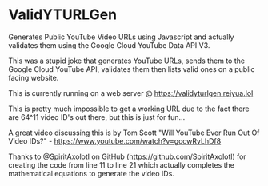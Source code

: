 # ValidYTURLGen
Generates Public YouTube Video URLs using Javascript and actually validates them using the Google Cloud YouTube Data API V3.

This was a stupid joke that generates YouTube URLs, sends them to the Google Cloud YouTube API, validates them then lists valid ones on a public facing website.

This is currently running on a web server @ https://validyturlgen.reiyua.lol

This is pretty much impossible to get a working URL due to the fact there are 64^11 video ID's out there, but this is just for fun...

A great video discussing this is by Tom Scott "Will YouTube Ever Run Out Of Video IDs?" - https://www.youtube.com/watch?v=gocwRvLhDf8

Thanks to @SpiritAxolotl on GitHub (https://github.com/SpiritAxolotl) for creating the code from line 11 to line 21 which actually completes the mathematical equations to generate the video IDs.
